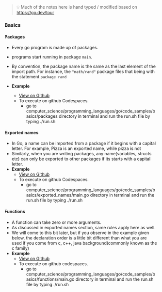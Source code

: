 
> 💡 Much of the notes here is hand typed / modified based on https://go.dev/tour

### Basics

#### Packages
  - Every go program is made up of packages.
  - programs start running in package `main`.
  - By convention, the package name is the same as the last element of the import path. For instance, the `"math/rand"` package files that being with the statement `package rand`

  - **Example**
    - [View on Github](https://github.com/harish-datla/TBMIL/blob/main/computer_science/programming_languages/go/code_samples/basics/packages/main.go)
    - To execute on github Codespaces.
      - go to computer_science/programming_languages/go/code_samples/basics/packages directory in terminal and run the run.sh file by typing ./run.sh

#### Exported names
  - In Go, a name can be imported from a package if it begins with a capital letter. For example, Pizza is an exported name, while pizza is not  
  - Similarly, when you are writing packages, any name(variables, structs etc) can only be exported to other packages if its starts with a capital letter.
  - **Example**
    - [View on Github](https://github.com/harish-datla/TBMIL/blob/main/computer_science/programming_languages/go/code_samples/basics/exported_names/main.go)
    - To execute on github Codespaces.
      - go to computer_science/programming_languages/go/code_samples/basics/exported_names/main.go directory in terminal and run the run.sh file by typing ./run.sh

#### Functions
  - A function can take zero or more arguments.
  - As discussed in exported names section, same rules apply here as well.
  - We will come to this bit later, but if you observe in the example given below, the declaration order is a little bit different than what you are used if you come from c, c++, java background(commonly known as the c family)
  - **Example**
    - [View on Github](https://github.com/harish-datla/TBMIL/tree/main/computer_science/programming_languages/go/code_samples/basics/functions)
    - To execute on github codespaces.
      - go to computer_science/programming_languages/go/code_samples/basics/functions/main.go directory in terminal and run the run.sh file by typing ./run.sh

